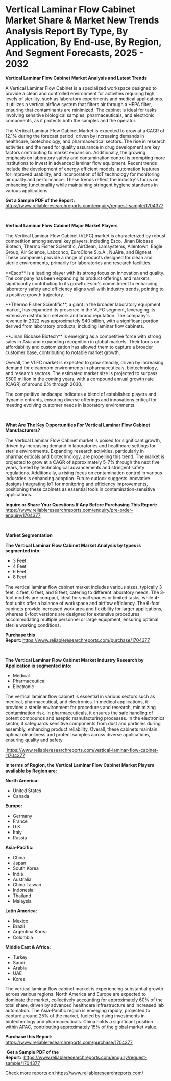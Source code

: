 <p><h1>Vertical Laminar Flow Cabinet Market Share & Market New Trends Analysis Report By Type, By Application, By End-use, By Region, And Segment Forecasts, 2025 - 2032</h1></p><p><strong>Vertical Laminar Flow Cabinet Market Analysis and Latest Trends</strong></p>
<p><p>A Vertical Laminar Flow Cabinet is a specialized workspace designed to provide a clean and controlled environment for activities requiring high levels of sterility, such as laboratory experiments and medical applications. It utilizes a vertical airflow system that filters air through a HEPA filter, ensuring that contaminants are minimized. The cabinet is ideal for tasks involving sensitive biological samples, pharmaceuticals, and electronic components, as it protects both the samples and the operator.</p><p>The Vertical Laminar Flow Cabinet Market is expected to grow at a CAGR of 12.1% during the forecast period, driven by increasing demands in healthcare, biotechnology, and pharmaceutical sectors. The rise in research activities and the need for quality assurance in drug development are key factors contributing to market expansion. Additionally, the growing emphasis on laboratory safety and contamination control is prompting more institutions to invest in advanced laminar flow equipment. Recent trends include the development of energy-efficient models, automation features for improved usability, and incorporation of IoT technology for monitoring air quality and performance. These trends reflect the industry's focus on enhancing functionality while maintaining stringent hygiene standards in various applications.</p></p>
<p><strong>Get a Sample PDF of the Report:&nbsp;</strong> <a href="https://www.reliableresearchreports.com/enquiry/request-sample/1704377?utm_campaign=2960&utm_medium=2&utm_source=Github&utm_content=ia&utm_term=27032025&utm_id=vertical-laminar-flow-cabinet">https://www.reliableresearchreports.com/enquiry/request-sample/1704377</a></p>
<p>&nbsp;</p>
<p><strong>Vertical Laminar Flow Cabinet Major Market Players</strong></p>
<p><p>The Vertical Laminar Flow Cabinet (VLFC) market is characterized by robust competition among several key players, including Esco, Jinan Biobase Biotech, Thermo Fisher Scientific, AirClean, Lamsystems, Allentown, Eagle Group, Air Science, Labconco, EuroClone S.p.A., NuAire, and Bigneat. These companies provide a range of products designed for clean and sterile environments, primarily for laboratories and research facilities.</p><p>**Esco** is a leading player with its strong focus on innovation and quality. The company has been expanding its product offerings and markets, significantly contributing to its growth. Esco's commitment to enhancing laboratory safety and efficiency aligns well with industry trends, pointing to a positive growth trajectory.</p><p>**Thermo Fisher Scientific**, a giant in the broader laboratory equipment market, has expanded its presence in the VLFC segment, leveraging its extensive distribution network and brand reputation. The company's revenue in 2022 was approximately $40 billion, with a significant portion derived from laboratory products, including laminar flow cabinets.</p><p>**Jinan Biobase Biotech** is emerging as a competitive force with strong sales in Asia and expanding recognition in global markets. Their focus on affordability and customization has allowed them to capture a broader customer base, contributing to notable market growth.</p><p>Overall, the VLFC market is expected to grow steadily, driven by increasing demand for cleanroom environments in pharmaceuticals, biotechnology, and research sectors. The estimated market size is projected to surpass $500 million in the coming years, with a compound annual growth rate (CAGR) of around 6% through 2030.</p><p>The competitive landscape indicates a blend of established players and dynamic entrants, ensuring diverse offerings and innovations critical for meeting evolving customer needs in laboratory environments.</p></p>
<p>&nbsp;</p>
<p><strong>What Are The Key Opportunities For Vertical Laminar Flow Cabinet Manufacturers?</strong></p>
<p><p>The Vertical Laminar Flow Cabinet market is poised for significant growth, driven by increasing demand in laboratories and healthcare settings for sterile environments. Expanding research activities, particularly in pharmaceuticals and biotechnology, are propelling this trend. The market is projected to grow at a CAGR of approximately 5-7% through the next five years, fueled by technological advancements and stringent safety regulations. Additionally, a rising focus on contamination control in various industries is enhancing adoption. Future outlook suggests innovative designs integrating IoT for monitoring and efficiency improvements, positioning these cabinets as essential tools in contamination-sensitive applications.</p></p>
<p><strong>Inquire or Share Your Questions If Any Before Purchasing This Report:</strong> <a href="https://www.reliableresearchreports.com/enquiry/pre-order-enquiry/1704377?utm_campaign=2960&utm_medium=2&utm_source=Github&utm_content=ia&utm_term=27032025&utm_id=vertical-laminar-flow-cabinet">https://www.reliableresearchreports.com/enquiry/pre-order-enquiry/1704377</a></p>
<p>&nbsp;</p>
<p><strong>Market Segmentation</strong></p>
<p><strong>The Vertical Laminar Flow Cabinet Market Analysis by types is segmented into:</strong></p>
<p><ul><li>3 Feet</li><li>4 Feet</li><li>6 Feet</li><li>8 Feet</li></ul></p>
<p><p>The vertical laminar flow cabinet market includes various sizes, typically 3 feet, 4 feet, 6 feet, and 8 feet, catering to different laboratory needs. The 3-foot models are compact, ideal for small spaces or limited tasks, while 4-foot units offer a balance of workspace and airflow efficiency. The 6-foot cabinets provide increased work area and flexibility for larger applications, whereas 8-foot versions are designed for extensive procedures, accommodating multiple personnel or large equipment, ensuring optimal sterile working conditions.</p></p>
<p><strong>Purchase this Report:&nbsp;</strong><a href="https://www.reliableresearchreports.com/purchase/1704377?utm_campaign=2960&utm_medium=2&utm_source=Github&utm_content=ia&utm_term=27032025&utm_id=vertical-laminar-flow-cabinet">https://www.reliableresearchreports.com/purchase/1704377</a></p>
<p>&nbsp;</p>
<p><strong>The Vertical Laminar Flow Cabinet Market Industry Research by Application is segmented into:</strong></p>
<p><ul><li>Medical</li><li>Pharmaceutical</li><li>Electronic</li></ul></p>
<p><p>The vertical laminar flow cabinet is essential in various sectors such as medical, pharmaceutical, and electronics. In medical applications, it provides a sterile environment for procedures and research, minimizing contamination risk. In pharmaceuticals, it ensures the safe handling of potent compounds and aseptic manufacturing processes. In the electronics sector, it safeguards sensitive components from dust and particles during assembly, enhancing product reliability. Overall, these cabinets maintain optimal cleanliness and protect samples across diverse applications, ensuring quality and safety.</p></p>
<p><a href="https://www.reliableresearchreports.com/vertical-laminar-flow-cabinet-r1704377?utm_campaign=2960&utm_medium=2&utm_source=Github&utm_content=ia&utm_term=27032025&utm_id=vertical-laminar-flow-cabinet">&nbsp;https://www.reliableresearchreports.com/vertical-laminar-flow-cabinet-r1704377</a></p>
<p><strong>In terms of Region, the Vertical Laminar Flow Cabinet Market Players available by Region are:</strong></p>
<p>
    <p> <strong> North America: </strong>
        <ul>
            <li>United States</li>
            <li>Canada</li>
        </ul>
        </p> 
    <p> <strong> Europe: </strong>
        <ul>
            <li>Germany</li>
            <li>France</li>
            <li>U.K.</li>
            <li>Italy</li>
            <li>Russia</li>
        </ul>
        </p> 
    <p> <strong> Asia-Pacific: </strong>
        <ul>
            <li>China</li>
            <li>Japan</li>
            <li>South Korea</li>
            <li>India</li>
            <li>Australia</li>
            <li>China Taiwan</li>
            <li>Indonesia</li>
            <li>Thailand</li>
            <li>Malaysia</li>
        </ul>
        </p> 
    <p> <strong> Latin America: </strong>
        <ul>
            <li>Mexico</li>
            <li>Brazil</li>
            <li>Argentina Korea</li>
            <li>Colombia</li>
        </ul>
        </p> 
    <p> <strong> Middle East & Africa: </strong>
        <ul>
            <li>Turkey</li>
            <li>Saudi</li>
            <li>Arabia</li>
            <li>UAE</li>
            <li>Korea</li>
        </ul>
    </p>
    </p>
<p><p>The vertical laminar flow cabinet market is experiencing substantial growth across various regions. North America and Europe are expected to dominate the market, collectively accounting for approximately 60% of the total share, driven by advanced healthcare infrastructure and increased lab automation. The Asia-Pacific region is emerging rapidly, projected to capture around 25% of the market, fueled by rising investments in biotechnology and pharmaceuticals. China holds a significant position within APAC, contributing approximately 15% of the global market value.</p></p>
<p><strong>Purchase this Report: </strong><a href="https://www.reliableresearchreports.com/purchase/1704377?utm_campaign=2960&utm_medium=2&utm_source=Github&utm_content=ia&utm_term=27032025&utm_id=vertical-laminar-flow-cabinet">https://www.reliableresearchreports.com/purchase/1704377</a></p>
<p>&nbsp;<strong>Get a Sample PDF of the Report:&nbsp;&nbsp;</strong><a href="https://www.reliableresearchreports.com/enquiry/request-sample/1704377?utm_campaign=2960&utm_medium=2&utm_source=Github&utm_content=ia&utm_term=27032025&utm_id=vertical-laminar-flow-cabinet">https://www.reliableresearchreports.com/enquiry/request-sample/1704377</a></p>
<p><strong></strong></p>
<p>Check more reports on <a href="https://www.reliableresearchreports.com/?utm_campaign=2960&utm_medium=2&utm_source=Github&utm_content=ia&utm_term=27032025&utm_id=vertical-laminar-flow-cabinet">https://www.reliableresearchreports.com/</a></p>